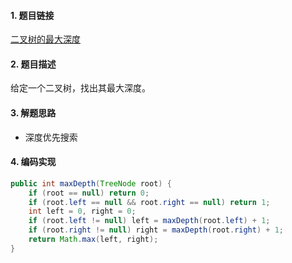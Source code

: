 

#### 1. 题目链接
[二叉树的最大深度](https://leetcode-cn.com/problems/maximum-depth-of-binary-tree/)

#### 2. 题目描述
给定一个二叉树，找出其最大深度。

#### 3. 解题思路

* 深度优先搜索

#### 4. 编码实现
``` java
public int maxDepth(TreeNode root) {
    if (root == null) return 0;
    if (root.left == null && root.right == null) return 1;
    int left = 0, right = 0;
    if (root.left != null) left = maxDepth(root.left) + 1;
    if (root.right != null) right = maxDepth(root.right) + 1;
    return Math.max(left, right);
}
```
